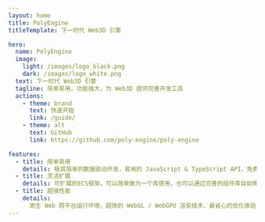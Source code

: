 ```yaml
---
layout: home
title: PolyEngine
titleTemplate: 下一时代 Web3D 引擎

hero:
  name: PolyEngine
  image:
    light: /images/logo_black.png
    dark: /images/logo_white.png
  text: 下一时代 Web3D 引擎
  tagline: 简单易用，功能强大，为 Web3D 提供完善开发工具
  actions:
    - theme: brand
      text: 快速开始
      link: /guide/
    - theme: alt
      text: GitHub
      link: https://github.com/poly-engine/poly-engine

features:
  - title: 简单易用
    details: 极其简单的数据驱动开发，易用的 JavaScript & TypeScript API，免费，永久开源！
  - title: 灵活扩展
    details: 可扩展的ECS框架，可以简单做为一个库使用，也可以通过完善的组件库自如伸缩至一套完整框架
  - title: 超强性能
    details: 
      原生 Web 跨平台运行环境，超快的 WebGL / WebGPU 渲染技术，最省心的优化体验
---
```


<div class="heroDemos">
  <div class="container">
    <Demo src="/examples/test.js" :code="false" :height="450"></Demo>
    <Demo src="/examples/pbr2.ts" :code="false" :height="450"></Demo>
  </div>
</div>
<Logo :homeHero="true"></Logo>
